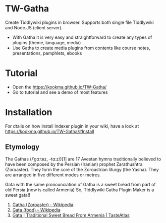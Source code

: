 # TW-Gatha
Create Tiddlywiki plugins in browser. Supports both single file Tiddlywiki and Node.JS (client server).

* With Gatha it is very easy and straightforward to create any types of plugins (theme, language, media)
* Use Gatha to create media plugins from contents like course notes, presentations, pamphlets, ebooks

# Tutorial
* Open the https://kookma.github.io/TW-Gatha/
* Go to tutorial and see a demo of most features

# Installation
For dtails on how install Indexer plugin in your wiki, have a look at https://kookma.github.io/TW-Gatha/#Install


## Etymology
The Gathas (/ˈɡɑːtəz, -tɑːz/)[1] are 17 Avestan hymns traditionally believed to have been composed by the Persian (Iranian) prophet Zarathushtra (Zoroaster).
They form the core of the Zoroastrian liturgy (the Yasna). They are arranged in five different modes or metres.

Gata with the same pronounciation of Gatha is a sweet bread from part of old Persia (now is called Armenia)
So, Tiddlywiki Gatha Plugin Maker is a sweet gata!!

1. [Gatha (Zoroaster) - Wikipedia](https://en.wikipedia.org/wiki/Gatha_(Zoroaster))
2. [Gata (food) - Wikipedia](https://en.wikipedia.org/wiki/Gata_(food))
3. [Gata | Traditional Sweet Bread From Armenia | TasteAtlas](https://www.tasteatlas.com/gata)